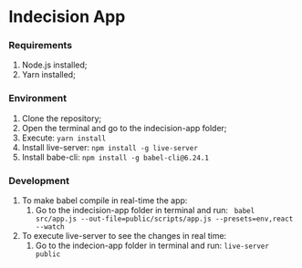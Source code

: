 # Indecision App

### Requirements

1. Node.js installed;
2. Yarn installed;

### Environment

1. Clone the repository;
2. Open the terminal and go to the indecision-app folder;
3. Execute: `yarn install`
4. Install live-server: `npm install -g live-server`
5. Install babe-cli: `npm install -g babel-cli@6.24.1`

### Development

1. To make babel compile in real-time the app: 
   1. Go to the indecision-app folder in terminal and run: ` babel src/app.js --out-file=public/scripts/app.js --presets=env,react --watch`
2. To execute live-server to see the changes in real time: 
   1. Go to the indecion-app folder in terminal and run: `live-server public`

